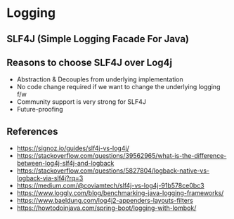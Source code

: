 # Logging

## SLF4J (Simple Logging Facade For Java)
## Reasons to choose SLF4J over Log4j

*  Abstraction & Decouples from underlying implementation
* No code change required if we want to change the underlying logging f/w
* Community support is very strong for SLF4J
* Future-proofing 

## References

* https://signoz.io/guides/slf4j-vs-log4j/
* https://stackoverflow.com/questions/39562965/what-is-the-difference-between-log4j-slf4j-and-logback
* https://stackoverflow.com/questions/5827804/logback-native-vs-logback-via-slf4j?rq=3
* https://medium.com/@coviamtech/slf4j-vs-log4j-91b578ce0bc3
* https://www.loggly.com/blog/benchmarking-java-logging-frameworks/
* https://www.baeldung.com/log4j2-appenders-layouts-filters
* https://howtodoinjava.com/spring-boot/logging-with-lombok/
